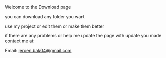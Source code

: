 Welcome to the Download page

you can download any folder you want 

use my project or edit them or make them better

if there are any problems or help me update the page with update you made contact me at:

Email: jeroen.bak04@gmail.com
